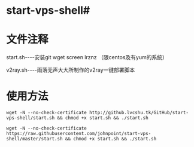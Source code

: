# start-vps-shell#

# 文件注释 #

start.sh----安装git wget screen lrznz （限centos及有yum的系统）

v2ray.sh----雨落无声大大所制作的v2ray一键部署脚本

# 使用方法 #

`wget -N --no-check-certificate http://github.lvcshu.tk/GitHub/start-vps-shell/start.sh && chmod +x start.sh && ./start.sh`

`wget -N --no-check-certificate https://raw.githubusercontent.com/johnpoint/start-vps-shell/master/start.sh && chmod +x start.sh && ./start.sh`

